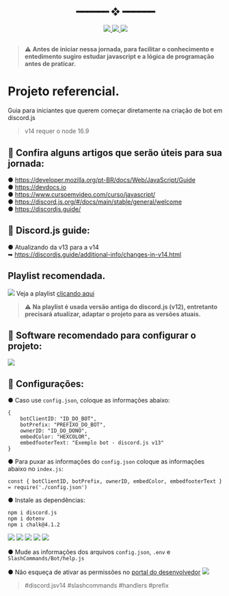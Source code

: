 <h2 align="center"> ━━━━━━  ❖  ━━━━━━ </h2>

<div align="center">
   <p></p>
   <a href="https://github.com/StarlineBR/raveninha-bot/stargazers">
      <img src="https://img.shields.io/github/stars/StarlineBR/raveninha-bot?color=%23ffb29b&labelColor=%23101415&style=for-the-badge">
   </a>
   <a href="https://github.com/StarlineBR/raveninha-bot/network/members/">
      <img src="https://img.shields.io/github/forks/StarlineBR/raveninha-bot?color=%23A2B7EE&labelColor=%23101415&style=for-the-badge">
   </a>
   <a href="https://github.com/StarlineBR/raveninha-bot/">
      <img src="https://img.shields.io/github/repo-size/StarlineBR/raveninha-bot?color=%23ee6a70&labelColor=%23101415&style=for-the-badge">
   </a>
   <br>
</div>

<p/>

<h2></h2>

> :warning: **Antes de iniciar nessa jornada, para facilitar o conhecimento e entedimento sugiro estudar javascript e a lógica de programação antes de praticar.**
# Projeto referencial.
Guia para iniciantes que querem começar diretamente na criação de bot em discord.js
> v14 requer o node 16.9

## 📄 Confira alguns artigos que serão úteis para sua jornada:
● https://developer.mozilla.org/pt-BR/docs/Web/JavaScript/Guide<br>
● https://devdocs.io<br>
● https://www.cursoemvideo.com/curso/javascript/<br>
● https://discord.js.org/#/docs/main/stable/general/welcome<br>
● https://discordjs.guide/

## 📄 Discord.js guide:
● Atualizando da v13 para a v14<br>
 ➥ https://discordjs.guide/additional-info/changes-in-v14.html<br>

 ## Playlist recomendada.
 ![](https://i.imgur.com/toQwUZE.png) Veja a playlist [clicando aqui](https://youtube.com/playlist?list=PLj8eMR1hXlcJDjxtBi1QhJg0dEWk5b3t6)
 > :warning: **Na playlist é usada versão antiga do discord.js (v12), entretanto precisará atualizar, adaptar o projeto para as versões atuais.**

## 📄 Software recomendado para configurar o projeto:
<a href="https://code.visualstudio.com"><img src="https://img.shields.io/badge/-Visual%20Studio%20Code-0464bc?style=flat-square&labelColor=0464bc&logo=VisualStudioCode&logoColor=white&link=ttps://code.visualstudio.com"/></a>

## 📄 Configurações:
● Caso use `config.json`, coloque as informações abaixo:
```
{
    botClientID: "ID_DO_BOT",
    botPrefix: "PREFIXO_DO_BOT",
    ownerID: "ID_DO_DONO",
    embedColor: "HEXCOLOR",
    embedfooterText: "Exemplo bot - discord.js v13"
}
```
● Para puxar as informações do `config.json` coloque as informações abaixo no `index.js`:
```
const { botClientID, botPrefix, ownerID, embedColor, embedfooterText } = require('./config.json')
```
● Instale as dependências:
```
npm i discord.js
npm i dotenv
npm i chalk@4.1.2
```
<a href="https://nodejs.org/pt-br/download/current/"><img src="https://img.shields.io/badge/-node.js-046c04?style=flat-square&labelColor=046c04&logo=node.js&logoColor=white&link=https://nodejs.org/pt-br/download/current/"/></a> <a href="https://discord.js.org/#/docs/discord.js/stable/general/welcome"><img src="https://img.shields.io/badge/-discord.js-ecdc1c?style=flat-square&labelColor=ecdc1c&logo=javascript&logoColor=black&link=https://discord.js.org/#/docs/discord.js/stable/general/welcome"/></a> <a href="https://www.npmjs.com/package/discord.js"><img src="https://img.shields.io/badge/-discord.js-c40404?style=flat-square&labelColor=c40404&logo=npm&logoColor=white&link=https://www.npmjs.com/package/discord.js"/></a> <a href="https://www.npmjs.com/package/dotenv"><img src="https://img.shields.io/badge/-dotenv-c40404?style=flat-square&labelColor=c40404&logo=npm&logoColor=white&link=https://www.npmjs.com/package/dotenv"/></a> <a href="https://www.npmjs.com/package/chalk"><img src="https://img.shields.io/badge/-chalk@4.1.2-c40404?style=flat-square&labelColor=c40404&logo=npm&logoColor=white&link=https://www.npmjs.com/package/chalk"/></a>ﾠ

● Mude as informações dos arquivos `config.json`, `.env` e `SlashCommands/Bot/help.js`

● Não esqueça de ativar as permissões no [portal do desenvolvedor](https://discord.dev)
![](https://i.imgur.com/8DBc7xf.png)

> #discord.jsv14 #slashcommands #handlers #prefix
